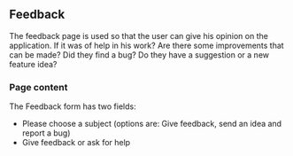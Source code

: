 ## Feedback

The feedback page is used so that the user can give his opinion on the application. 
If it was of help in his work?
Are there some improvements that can be made? 
Did they find a bug?
Do they have a suggestion or a new feature idea?

### Page content

The Feedback form has two fields:
  - Please choose a subject (options are: Give feedback, send an idea and report a bug)
  - Give feedback or ask for help